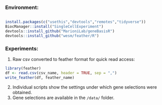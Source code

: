 
### Environment:
```R

install.packages(c("usethis","devtools","remotes","tidyverse"))
BiocManager::install("SingleCellExperiment")
devtools::install_github("MarioniLab/geneBasisR")
devtools::install_github("wesm/feather/R")
```

### Experiments:
1. Raw csv converted to feather format for quick read access:
```R
library(feather)
df <- read.csv(csv_name, header = TRUE, sep = ",")
write_feather(df, feather_name)
```
2. Individual scripts show the settings under which gene selections were obtained.
3. Gene selections are available in the `/data/` folder. 